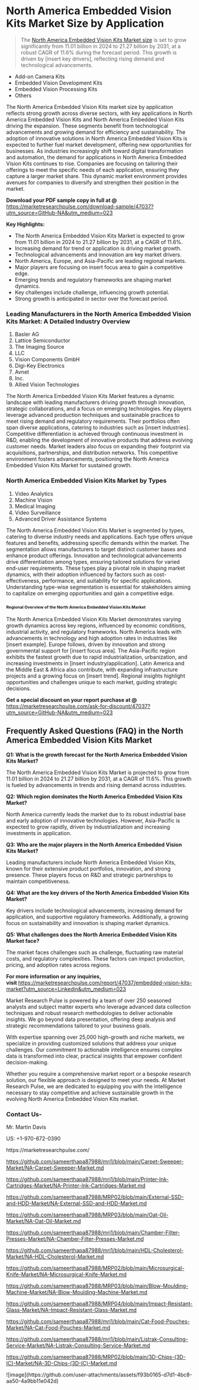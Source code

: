 <h1>North America Embedded Vision Kits Market&nbsp;Size by Application</h1><blockquote><p>The <a href="https://marketresearchpulse.com/download-sample/47037?utm_source=GitHub-NA&amp;utm_medium=023">North America Embedded Vision Kits Market size</a> is set to grow significantly from 11.01 billion in 2024 to 21.27 billion by 2031, at a robust CAGR of 11.6% during the forecast period. This growth is driven by [insert key drivers], reflecting rising demand and technological advancements.</p></blockquote><ul><li>Add-on Camera Kits<li> Embedded Vision Development Kits<li> Embedded Vision Processing Kits<li> Others</li></ul><p>The North America Embedded Vision Kits market size by application reflects strong growth across diverse sectors, with key applications in North America Embedded Vision Kits and North America Embedded Vision Kits driving the expansion. These segments benefit from technological advancements and growing demand for efficiency and sustainability. The adoption of innovative solutions in North America Embedded Vision Kits is expected to further fuel market development, offering new opportunities for businesses. As industries increasingly shift toward digital transformation and automation, the demand for applications in North America Embedded Vision Kits continues to rise. Companies are focusing on tailoring their offerings to meet the specific needs of each application, ensuring they capture a larger market share. This dynamic market environment provides avenues for companies to diversify and strengthen their position in the market.</p><p><strong>Download your PDF sample copy in full at @ </strong><a href="https://marketresearchpulse.com/download-sample/47037?utm_source=GitHub-NA&amp;utm_medium=023">https://marketresearchpulse.com/download-sample/47037?utm_source=GitHub-NA&amp;utm_medium=023</a></p><p><strong>Key Highlights: </strong></p><ul><li>The North America Embedded Vision Kits Market is expected to grow from 11.01 billion in 2024 to 21.27 billion by 2031, at a CAGR of 11.6%.</li><li>Increasing demand for trend or application is driving market growth.</li><li>Technological advancements and innovation are key market drivers.</li><li>North America, Europe, and Asia-Pacific are leading regional markets.</li><li>Major players are focusing on insert focus area to gain a competitive edge.</li><li>Emerging trends and regulatory frameworks are shaping market dynamics.</li><li>Key challenges include challenge, influencing growth potential.</li><li>Strong growth is anticipated in sector over the forecast period.</li></ul><h3>Leading Manufacturers in the North America Embedded Vision Kits Market: A Detailed Industry Overview</h3><ol><li>Basler AG</li><li>Lattice Semiconductor</li><li>The Imaging Source</li><li>LLC</li><li>Vision Components GmbH</li><li>Digi-Key Electronics</li><li>Avnet</li><li>Inc.</li><li>Allied Vision Technologies</li></ol><div class="flex max-w-full flex-col flex-grow"><div class="min-h-8 text-message flex w-full flex-col items-end gap-2 whitespace-normal break-words [.text-message+&amp;]:mt-5" dir="auto" data-message-author-role="assistant" data-message-id="fd8432e4-4910-450d-b182-61b7bfb0a01f" data-message-model-slug="gpt-4o"><div class="flex w-full flex-col gap-1 empty:hidden first:pt-[3px]"><div class="markdown prose w-full break-words dark:prose-invert light"><p>The North America Embedded Vision Kits Market features a dynamic landscape with leading manufacturers driving growth through innovation, strategic collaborations, and a focus on emerging technologies. Key players leverage advanced production techniques and sustainable practices to meet rising demand and regulatory requirements. Their portfolios often span diverse applications, catering to industries such as [insert industries]. Competitive differentiation is achieved through continuous investment in R&amp;D, enabling the development of innovative products that address evolving customer needs. Market leaders also focus on expanding their footprint via acquisitions, partnerships, and distribution networks. This competitive environment fosters advancements, positioning the North America Embedded Vision Kits Market for sustained growth.</p></div></div></div></div><h3>North America Embedded Vision Kits Market by Types</h3><ol><li>Video Analytics<li> Machine Vision<li> Medical Imaging<li> Video Surveillance<li> Advanced Driver Assistance Systems</li></ol><div class="flex max-w-full flex-col flex-grow"><div class="min-h-8 text-message flex w-full flex-col items-end gap-2 whitespace-normal break-words [.text-message+&amp;]:mt-5" dir="auto" data-message-author-role="assistant" data-message-id="084470be-0bb7-4664-bddf-5156b4f41249" data-message-model-slug="gpt-4o-mini"><div class="flex w-full flex-col gap-1 empty:hidden first:pt-[3px]"><div class="markdown prose w-full break-words dark:prose-invert light"><p>The North America Embedded Vision Kits Market is segmented by types, catering to diverse industry needs and applications. Each type offers unique features and benefits, addressing specific demands within the market. The segmentation allows manufacturers to target distinct customer bases and enhance product offerings. Innovation and technological advancements drive differentiation among types, ensuring tailored solutions for varied end-user requirements. These types play a pivotal role in shaping market dynamics, with their adoption influenced by factors such as cost-effectiveness, performance, and suitability for specific applications. Understanding type-wise segmentation is essential for stakeholders aiming to capitalize on emerging opportunities and gain a competitive edge.</p></div></div></div></div><h3><span style="font-size: 11px;">Regional Overview of the North America Embedded Vision Kits Market</span></h3><div class="flex max-w-full flex-col flex-grow"><div class="min-h-8 text-message flex w-full flex-col items-end gap-2 whitespace-normal break-words [.text-message+&amp;]:mt-5" dir="auto" data-message-author-role="assistant" data-message-id="e9038762-ce64-4e30-91c9-9bd413514231" data-message-model-slug="gpt-4o-mini"><div class="flex w-full flex-col gap-1 empty:hidden first:pt-[3px]"><div class="markdown prose w-full break-words dark:prose-invert light"><p>The North America Embedded Vision Kits Market demonstrates varying growth dynamics across key regions, influenced by economic conditions, industrial activity, and regulatory frameworks. North America leads with advancements in technology and high adoption rates in industries like [insert example]. Europe follows, driven by innovation and strong governmental support for [insert focus area]. The Asia-Pacific region exhibits the fastest growth due to rapid industrialization, urbanization, and increasing investments in [insert industry/application]. Latin America and the Middle East &amp; Africa also contribute, with expanding infrastructure projects and a growing focus on [insert trend]. Regional insights highlight opportunities and challenges unique to each market, guiding strategic decisions.</p></div></div></div></div><p><strong>Get a special discount on your report purchase at @ </strong><a href="https://marketresearchpulse.com/ask-for-discount/47037?utm_source=GitHub-NA&amp;utm_medium=023">https://marketresearchpulse.com/ask-for-discount/47037?utm_source=GitHub-NA&amp;utm_medium=023</a></p><h2>Frequently Asked Questions (FAQ) in the North America Embedded Vision Kits Market</h2><p><strong>Q1: What is the growth forecast for the North America Embedded Vision Kits Market?</strong></p><p>The North America Embedded Vision Kits Market is projected to grow from 11.01 billion in 2024 to 21.27 billion by 2031, at a CAGR of 11.6%. This growth is fueled by advancements in trends and rising demand across industries.</p><p><strong>Q2: Which region dominates the North America Embedded Vision Kits Market?</strong></p><p>North America currently leads the market due to its robust industrial base and early adoption of innovative technologies. However, Asia-Pacific is expected to grow rapidly, driven by industrialization and increasing investments in application.</p><p><strong>Q3: Who are the major players in the North America Embedded Vision Kits Market?</strong></p><p>Leading manufacturers include North America Embedded Vision Kits, known for their extensive product portfolios, innovation, and strong presence. These players focus on R&amp;D and strategic partnerships to maintain competitiveness.</p><p><strong>Q4: What are the key drivers of the North America Embedded Vision Kits Market?</strong></p><p>Key drivers include technological advancements, increasing demand for application, and supportive regulatory frameworks. Additionally, a growing focus on sustainability and innovation is shaping market dynamics.</p><p><strong>Q5: What challenges does the North America Embedded Vision Kits Market face?</strong></p><p>The market faces challenges such as challenge, fluctuating raw material costs, and regulatory complexities. These factors can impact production, pricing, and adoption rates across regions.</p><p><strong>For more information or any inquiries, visit&nbsp;</strong><a href="https://marketresearchpulse.com/report/47037/embedded-vision-kits-market?utm_source=Linkedin&utm_medium=023">https://marketresearchpulse.com/report/47037/embedded-vision-kits-market?utm_source=Linkedin&utm_medium=023</a></p><p>Market Research Pulse is powered by a team of over 250 seasoned analysts and subject matter experts who leverage advanced data collection techniques and robust research methodologies to deliver actionable insights. We go beyond data presentation, offering deep analysis and strategic recommendations tailored to your business goals.</p><p>With expertise spanning over 25,000 high-growth and niche markets, we specialize in providing customized solutions that address your unique challenges. Our commitment to actionable intelligence ensures complex data is transformed into clear, practical insights that empower confident decision-making.</p><p>Whether you require a comprehensive market report or a bespoke research solution, our flexible approach is designed to meet your needs. At Market Research Pulse, we are dedicated to equipping you with the intelligence necessary to stay competitive and achieve sustainable growth in the evolving North America Embedded Vision Kits market.</p><h3><strong>Contact Us-</strong></h3><p>Mr. Martin Davis</p><p>US: +1-970-672-0390</p><p>https://marketresearchpulse.com/</p><p><a href="https://github.com/sameerthapa87988/mri1/blob/main/Carpet-Sweeper-Market/NA-Carpet-Sweeper-Market.md">https://github.com/sameerthapa87988/mri1/blob/main/Carpet-Sweeper-Market/NA-Carpet-Sweeper-Market.md</a></p><p><a href="https://github.com/sameerthapa87988/mri1/blob/main/Printer-Ink-Cartridges-Market/NA-Printer-Ink-Cartridges-Market.md">https://github.com/sameerthapa87988/mri1/blob/main/Printer-Ink-Cartridges-Market/NA-Printer-Ink-Cartridges-Market.md</a></p><p><a href="https://github.com/sameerthapa87988/MRP02/blob/main/External-SSD-and-HDD-Market/NA-External-SSD-and-HDD-Market.md">https://github.com/sameerthapa87988/MRP02/blob/main/External-SSD-and-HDD-Market/NA-External-SSD-and-HDD-Market.md</a></p><p><a href="https://github.com/sameerthapa87988/MRP03/blob/main/Oat-Oil-Market/NA-Oat-Oil-Market.md">https://github.com/sameerthapa87988/MRP03/blob/main/Oat-Oil-Market/NA-Oat-Oil-Market.md</a></p><p><a href="https://github.com/sameerthapa87988/mri1/blob/main/Chamber-Filter-Presses-Market/NA-Chamber-Filter-Presses-Market.md">https://github.com/sameerthapa87988/mri1/blob/main/Chamber-Filter-Presses-Market/NA-Chamber-Filter-Presses-Market.md</a></p><p><a href="https://github.com/sameerthapa87988/mri1/blob/main/HDL-Cholesterol-Market/NA-HDL-Cholesterol-Market.md">https://github.com/sameerthapa87988/mri1/blob/main/HDL-Cholesterol-Market/NA-HDL-Cholesterol-Market.md</a></p><p><a href="https://github.com/sameerthapa87988/MRP02/blob/main/Microsurgical-Knife-Market/NA-Microsurgical-Knife-Market.md">https://github.com/sameerthapa87988/MRP02/blob/main/Microsurgical-Knife-Market/NA-Microsurgical-Knife-Market.md</a></p><p><a href="https://github.com/sameerthapa87988/MRP03/blob/main/Blow-Moulding-Machine-Market/NA-Blow-Moulding-Machine-Market.md">https://github.com/sameerthapa87988/MRP03/blob/main/Blow-Moulding-Machine-Market/NA-Blow-Moulding-Machine-Market.md</a></p><p><a href="https://github.com/sameerthapa87988/MRP04/blob/main/Impact-Resistant-Glass-Market/NA-Impact-Resistant-Glass-Market.md">https://github.com/sameerthapa87988/MRP04/blob/main/Impact-Resistant-Glass-Market/NA-Impact-Resistant-Glass-Market.md</a></p><p><a href="https://github.com/sameerthapa87988/mri1/blob/main/Cat-Food-Pouches-Market/NA-Cat-Food-Pouches-Market.md">https://github.com/sameerthapa87988/mri1/blob/main/Cat-Food-Pouches-Market/NA-Cat-Food-Pouches-Market.md</a></p><p><a href="https://github.com/sameerthapa87988/mri1/blob/main/Listrak-Consulting-Service-Market/NA-Listrak-Consulting-Service-Market.md">https://github.com/sameerthapa87988/mri1/blob/main/Listrak-Consulting-Service-Market/NA-Listrak-Consulting-Service-Market.md</a></p><p><a href="https://github.com/sameerthapa87988/MRP02/blob/main/3D-Chips-(3D-IC)-Market/NA-3D-Chips-(3D-IC)-Market.md">https://github.com/sameerthapa87988/MRP02/blob/main/3D-Chips-(3D-IC)-Market/NA-3D-Chips-(3D-IC)-Market.md</a></p>
![image](https://github.com/user-attachments/assets/f93b0165-d7d1-4bc8-aa50-4a9bb11e042d)
